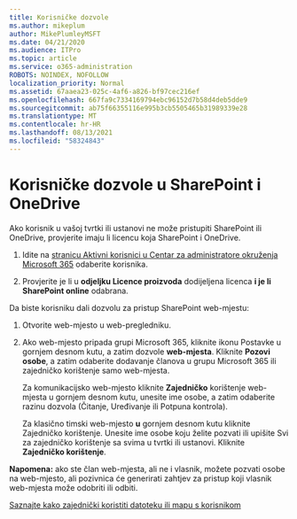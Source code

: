 ```yaml
---
title: Korisničke dozvole
ms.author: mikeplum
author: MikePlumleyMSFT
ms.date: 04/21/2020
ms.audience: ITPro
ms.topic: article
ms.service: o365-administration
ROBOTS: NOINDEX, NOFOLLOW
localization_priority: Normal
ms.assetid: 67aaea23-025c-4af6-a826-bf97cec216ef
ms.openlocfilehash: 667fa9c7334169794ebc96152d7b58d4deb5dde9
ms.sourcegitcommit: ab75f66355116e995b3cb5505465b31989339e28
ms.translationtype: MT
ms.contentlocale: hr-HR
ms.lasthandoff: 08/13/2021
ms.locfileid: "58324843"
---
```

# <a name="user-permissions-in-sharepoint-and-onedrive"></a>Korisničke dozvole u SharePoint i OneDrive

Ako korisnik u vašoj tvrtki ili ustanovi ne može pristupiti SharePoint ili OneDrive, provjerite imaju li licencu koja SharePoint i OneDrive. 
  
1. Idite na [stranicu Aktivni korisnici u Centar za administratore okruženja Microsoft 365](https://portal.office.com/adminportal/home#/users) odaberite korisnika. 
    
2. Provjerite je li u **odjeljku Licence proizvoda** dodijeljena licenca **i je li SharePoint online** odabrana. 
    
 Da biste korisniku dali dozvolu za pristup SharePoint web-mjestu: 
  
1. Otvorite web-mjesto u web-pregledniku.
    
2. Ako web-mjesto pripada grupi Microsoft 365, kliknite ikonu Postavke u gornjem desnom kutu, a zatim dozvole **web-mjesta**. Kliknite **Pozovi osobe**, a zatim odaberite dodavanje članova u grupu Microsoft 365 ili zajedničko korištenje samo web-mjesta. 
    
    Za komunikacijsko web-mjesto kliknite **Zajedničko** korištenje web-mjesta u gornjem desnom kutu, unesite ime osobe, a zatim odaberite razinu dozvola (Čitanje, Uređivanje ili Potpuna kontrola). 
    
    Za klasično timski web-mjesto **u** gornjem desnom kutu kliknite Zajedničko korištenje. Unesite ime osobe koju želite pozvati ili upišite Svi za zajedničko korištenje sa svima u tvrtki ili ustanovi. Kliknite **Zajedničko korištenje**.
    
**Napomena:** ako ste član web-mjesta, ali ne i vlasnik, možete pozvati osobe na web-mjesto, ali pozivnica će generirati zahtjev za pristup koji vlasnik web-mjesta može odobriti ili odbiti. 
  
[Saznajte kako zajednički koristiti datoteku ili mapu s korisnikom](https://go.microsoft.com/fwlink/?linkid=533408)
  

